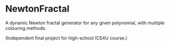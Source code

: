 # NewtonFractal
A dynamic Newton fractal generator for any given polynomial, with multiple colouring methods.

(Independent final project for high-school ICS4U course.)
